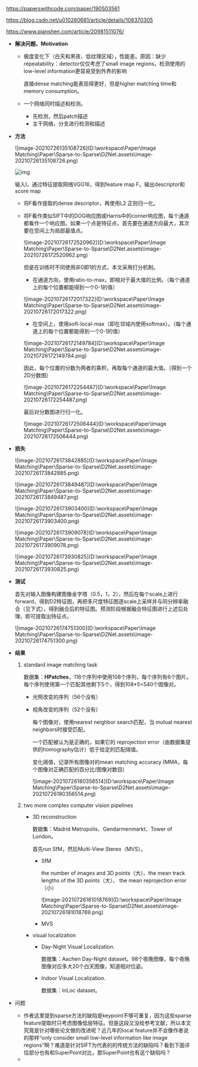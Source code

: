 https://paperswithcode.com/paper/190503561

https://blog.csdn.net/u010260681/article/details/108370305

https://www.pianshen.com/article/20981511076/

- **解决问题、Motivation**

  - 极度变化下（白天和黑夜、低纹理区域），性能差。原因：缺少repeatability：detector仅仅考虑了small image regions，检测使用的low-level information更容易受到外界的影响

    直接dense matching能表现得更好，但是higher matching time和memory consumption。

  - 一个网络同时描述和检测。

    - 先检测，然后patch描述
    - 主干网络，分支进行检测和描述

- **方法**

  ![image-20210726135108726](D:\workspace\Paper\Image Matching\Paper\Sparse-to-Sparse\D2Net.assets\image-20210726135108726.png)

  ![img](https://pics5.baidu.com/feed/c2fdfc039245d6888f2a8c35134ecc18d31b248d.jpeg?token=9f27ce488fd6f3fdb238c6f94fe1dc14)

  输入I，通过特征提取网络VGG16，得到feature map F。输出descriptor和score map

  - 将F看作提取的dense descriptor，再使用L2 正则归一化。

  - 将F看作类似SIFT中的DOG响应图或Harris中的corner响应图，每个通道都看作一个响应图。如果一个点是特征点，首先要在通道方向最大，其次要在空间上为局部最值点。

    ![image-20210726172520962](D:\workspace\Paper\Image Matching\Paper\Sparse-to-Sparse\D2Net.assets\image-20210726172520962.png)

    但是在训练时不同使用非0即1的方式，本文采用打分机制。

    - 在通道方向，使用ratio-to-max，即相对于最大值的比例。（每个通道上的每个位置都能得到一个0-1的值）

    ![image-20210726172017322](D:\workspace\Paper\Image Matching\Paper\Sparse-to-Sparse\D2Net.assets\image-20210726172017322.png)

    - 在空间上，使用soft-local-max（即在邻域内使用softmax）。（每个通道上的每个位置都能得到一个0-1的值）

    ![image-20210726172149784](D:\workspace\Paper\Image Matching\Paper\Sparse-to-Sparse\D2Net.assets\image-20210726172149784.png)

    因此，每个位置的分数为两者的乘积，再取每个通道的最大值。（得到一个2D分数图）

    ![image-20210726172254487](D:\workspace\Paper\Image Matching\Paper\Sparse-to-Sparse\D2Net.assets\image-20210726172254487.png)

    最后对分数图进行归一化。

    ![image-20210726172506444](D:\workspace\Paper\Image Matching\Paper\Sparse-to-Sparse\D2Net.assets\image-20210726172506444.png)

    

- **损失**

  ![image-20210726173842885](D:\workspace\Paper\Image Matching\Paper\Sparse-to-Sparse\D2Net.assets\image-20210726173842885.png)

  ![image-20210726173849487](D:\workspace\Paper\Image Matching\Paper\Sparse-to-Sparse\D2Net.assets\image-20210726173849487.png)

  ![image-20210726173903400](D:\workspace\Paper\Image Matching\Paper\Sparse-to-Sparse\D2Net.assets\image-20210726173903400.png)

  ![image-20210726173909078](D:\workspace\Paper\Image Matching\Paper\Sparse-to-Sparse\D2Net.assets\image-20210726173909078.png)

  ![image-20210726173930825](D:\workspace\Paper\Image Matching\Paper\Sparse-to-Sparse\D2Net.assets\image-20210726173930825.png)

  

- **测试**

  首先对输入图像构建图像金字塔（0.5，1，2），然后在每个scale上进行forward，得到D2特征图，再把多尺度特征图逐scale上采样并与同分辨率融合（见下式），得到融合后的特征图。预测阶段根据融合特征图进行上述后处理，即可提取出特征点。

  ![image-20210726174751300](D:\workspace\Paper\Image Matching\Paper\Sparse-to-Sparse\D2Net.assets\image-20210726174751300.png)

- **结果**

  1. standard image matching task

     数据集：**HPatches**，116个序列中使用108个序列，每个序列有6个图片。每个序列使用第一个匹配其他剩下5个，得到108*5=540个图像对。

     - 光照改变的序列（56个没有）

     - 视角改变的序列（52个没有）

       每个图像对，使用nearest neighbor search匹配，当 mutual nearest neighbors时接受匹配。

       一个匹配被认为是正确的，如果它的 reprojection error（由数据集提供的homography估计）低于给定的匹配阈值。

       变化阈值，记录所有图像对的mean matching accuracy (MMA，每个图像对正确匹配的百分比/图像对数目)

       ![image-20210726180356514](D:\workspace\Paper\Image Matching\Paper\Sparse-to-Sparse\D2Net.assets\image-20210726180356514.png)

  2. two more complex computer vision pipelines

     - 3D reconstruction

       数据集：Madrid Metropolis、Gendarmenmarkt、Tower of London。

       首先run SfM，然后Multi-View Stereo（MVS）。

       - SfM

         the number of images and 3D points（大）、the mean track lengths of the 3D points（大）、 the mean reprojection error（小）

         ![image-20210726181018769](D:\workspace\Paper\Image Matching\Paper\Sparse-to-Sparse\D2Net.assets\image-20210726181018769.png)

       - MVS

     - visual localization

       - Day-Night Visual Localization.

         数据集：Aachen Day-Night dataset。98个夜晚图像，每个夜晚图像对应多大20个白天图像，知道相对位姿。

         

       - Indoor Visual Localization.

         数据集：InLoc dataset。

- 问题

  - 作者这里提到sparse方法的缺陷是keypoint不够可重复，因为这些sparse feature提取时只考虑图像低层特征。但是这段又没给参考文献，所以本文究竟是针对哪些论文做的改进呢？近几年的local feature并不会像作者说的那样“only consider small low-level information like image regions”啊？难道是针对SIFT为代表的的传统方法的缺陷吗？看到下面评估部分也有和SuperPoint对比，那SuperPoint也有这个缺陷吗？
  - 